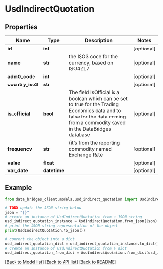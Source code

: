 # UsdIndirectQuotation


## Properties

Name | Type | Description | Notes
------------ | ------------- | ------------- | -------------
**id** | **int** |  | [optional] 
**name** | **str** | the ISO3 code for the currency, based on ISO4217 | [optional] 
**adm0_code** | **int** |  | [optional] 
**country_iso3** | **str** |  | [optional] 
**is_official** | **bool** | The field IsOfficial is a boolean which can be set to true for the Trading Economics data and to false for the data coming from a commodity saved in the DataBridges database | [optional] 
**frequency** | **str** | (it’s from the reporting commodity named Exchange Rate | [optional] 
**value** | **float** |  | [optional] 
**var_date** | **datetime** |  | [optional] 

## Example

```python
from data_bridges_client.models.usd_indirect_quotation import UsdIndirectQuotation

# TODO update the JSON string below
json = "{}"
# create an instance of UsdIndirectQuotation from a JSON string
usd_indirect_quotation_instance = UsdIndirectQuotation.from_json(json)
# print the JSON string representation of the object
print(UsdIndirectQuotation.to_json())

# convert the object into a dict
usd_indirect_quotation_dict = usd_indirect_quotation_instance.to_dict()
# create an instance of UsdIndirectQuotation from a dict
usd_indirect_quotation_from_dict = UsdIndirectQuotation.from_dict(usd_indirect_quotation_dict)
```
[[Back to Model list]](../README.md#documentation-for-models) [[Back to API list]](../README.md#documentation-for-api-endpoints) [[Back to README]](../README.md)


